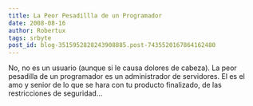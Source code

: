 ```yaml
---
title: La Peor Pesadillla de un Programador
date: 2008-08-16
author: Robertux
tags: srbyte
post_id: blog-3515952828243908885.post-7435520167864162480
---
```


No, no es un usuario (aunque si le causa dolores de cabeza). La peor pesadilla de un programador es un administrador de servidores. El es el amo y senior de lo que se hara con tu producto finalizado, de las restricciones de seguridad...